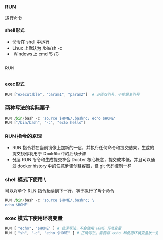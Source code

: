 ### RUN

运行命令
#### shell&nbsp;形式

- 命令在 shell&nbsp;中运行
- Linux&nbsp;上默认为 /bin/sh -c
- &nbsp;Windows&nbsp;上 cmd /S /C

```python
```
RUN <command>
```
```

#### exec&nbsp;形式
```python
RUN ["executable", "param1", "param2"]  # 必须双引号，不能是单引号
```
### 两种写法的实际栗子

```python
RUN /bin/bash -c 'source $HOME/.bashrc; echo $HOME'
RUN ["/bin/bash", "-c", "echo hello"]
```

### RUN 指令的原理

- RUN 指令将在当前镜像上加新的一层，并执行任何命令和提交结果，生成的提交镜像将用于 Dockfile 中的后续步骤
- 分层 RUN 指令和生成提交符合 Docker 核心概念，提交成本低，并且可以通过 docker history 中的任意步骤创建容器，像 git 代码控制一样

### shell 模式下使用 \
可以将单个 RUN 指令延续到下一行，等于执行了两个命令
```python
RUN /bin/bash -c 'source $HOME/.bashrc; \
echo $HOME'
```

### exec 模式下使用环境变量
```python
RUN [ "echo", "$HOME" ] # 错误写法，不会使用 HOME 环境变量
RUN [ "sh", "-c", "echo $HOME" ] # 正确写法，需要将 echo 和使用环境变量放一起
```
